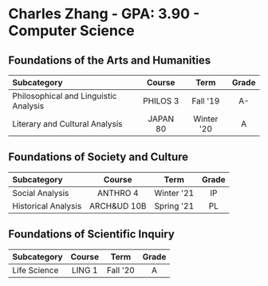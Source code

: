 # Charles Zhang - GPA: 3.90 - Computer Science

## Foundations of the Arts and Humanities
| Subcategory | Course | Term | Grade | 
|:---|:---:|:---:|:---:|
| Philosophical and Linguistic Analysis | PHILOS 3 | Fall '19 | A- |
| Literary and Cultural Analysis | JAPAN 80 | Winter '20 | A |

## Foundations of Society and Culture
| Subcategory | Course | Term | Grade | 
|:---|:---:|:---:|:---:|
| Social Analysis | ANTHRO 4 | Winter '21 | IP |
| Historical Analysis | ARCH&UD 10B | Spring '21 | PL |

## Foundations of Scientific Inquiry
| Subcategory | Course | Term | Grade | 
|:---|:---:|:---:|:---:|
| Life Science | LING 1 | Fall '20 | A |
